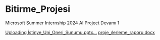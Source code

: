 # Bitirme_Projesi
Microsoft Summer Internship 2024 AI Project Devamı 1











[Uploading İstinye_Uni_Oneri_Sunumu.pptx…]()
[proje_ılerleme_raporu.docx](https://github.com/user-attachments/files/20826016/proje_ilerleme_raporu.docx)



